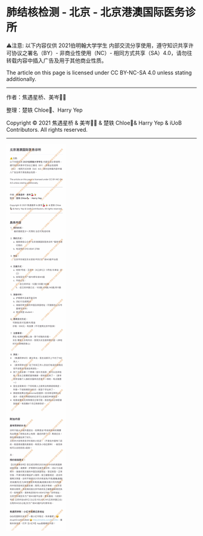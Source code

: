 # 肺结核检测 - 北京 - 北京港澳国际医务诊所

⚠️注意: 
以下内容仅供 2021伯明翰大学学生 内部交流分享使用，遵守知识共享许可协议之署名（BY）- 非商业性使用（NC）- 相同方式共享（SA）4.0，请勿往转载内容中插入广告及用于其他商业性质。

The article on this page is licensed under CC BY-NC-SA 4.0 unless stating additionally.

---

作者：焦遇星桥、美岑🍒🍹

整理：楚轶 Chloe🦆、Harry Yep

Copyright © 2021 焦遇星桥 & 美岑🍒🍹 & 楚轶 Chloe🦆& Harry Yep & iUoB Contributors. All rights reserved.

---

![Hong-Kong-International-Medical-Clinic](./Hong-Kong-International-Medical-Clinic.jpg)
